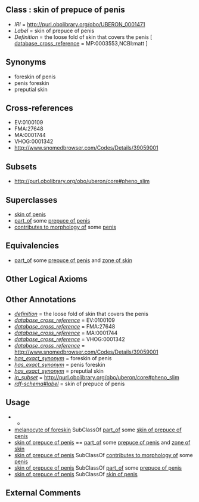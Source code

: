 
## Class : skin of prepuce of penis

 * *IRI* = http://purl.obolibrary.org/obo/UBERON_0001471
 * *Label* = skin of prepuce of penis
 * *Definition* = the loose fold of skin that covers the penis [ [database_cross_reference](../../ef/oboInOwl#hasDbXref.md) = MP:0003553,NCBI:matt ]

## Synonyms

 * foreskin of penis
 * penis foreskin
 * preputial skin

## Cross-references

 * EV:0100109
 * FMA:27648
 * MA:0001744
 * VHOG:0001342
 * http://www.snomedbrowser.com/Codes/Details/39059001

## Subsets

 * http://purl.obolibrary.org/obo/uberon/core#pheno_slim

## Superclasses

 * [skin of penis](../../UBERON/31/UBERON_0001331.md)
 * [part_of](../../BFO/50/BFO_0000050.md) some [prepuce of penis](../../UBERON/32/UBERON_0001332.md)
 * [contributes to morphology of](../../RO/33/RO_0002433.md) some [penis](../../UBERON/89/UBERON_0000989.md)

## Equivalencies

 * [part_of](../../BFO/50/BFO_0000050.md) some [prepuce of penis](../../UBERON/32/UBERON_0001332.md) and [zone of skin](../../UBERON/14/UBERON_0000014.md)

## Other Logical Axioms


## Other Annotations

 * *[definition](../../IAO/15/IAO_0000115.md)* = the loose fold of skin that covers the penis
 * *[database_cross_reference](../../ef/oboInOwl#hasDbXref.md)* = EV:0100109
 * *[database_cross_reference](../../ef/oboInOwl#hasDbXref.md)* = FMA:27648
 * *[database_cross_reference](../../ef/oboInOwl#hasDbXref.md)* = MA:0001744
 * *[database_cross_reference](../../ef/oboInOwl#hasDbXref.md)* = VHOG:0001342
 * *[database_cross_reference](../../ef/oboInOwl#hasDbXref.md)* = http://www.snomedbrowser.com/Codes/Details/39059001
 * *[has_exact_synonym](../../ym/oboInOwl#hasExactSynonym.md)* = foreskin of penis
 * *[has_exact_synonym](../../ym/oboInOwl#hasExactSynonym.md)* = penis foreskin
 * *[has_exact_synonym](../../ym/oboInOwl#hasExactSynonym.md)* = preputial skin
 * *[in_subset](../../et/oboInOwl#inSubset.md)* = http://purl.obolibrary.org/obo/uberon/core#pheno_slim
 * *[rdf-schema#label](../../el/rdf-schema#label.md)* = skin of prepuce of penis

## Usage

 * -
 * [melanocyte of foreskin](../../CL/82/CL_2000082.md) SubClassOf [part_of](../../BFO/50/BFO_0000050.md) some [skin of prepuce of penis](../../UBERON/71/UBERON_0001471.md)
 * [skin of prepuce of penis](../../UBERON/71/UBERON_0001471.md) == [part_of](../../BFO/50/BFO_0000050.md) some [prepuce of penis](../../UBERON/32/UBERON_0001332.md) and [zone of skin](../../UBERON/14/UBERON_0000014.md)
 * [skin of prepuce of penis](../../UBERON/71/UBERON_0001471.md) SubClassOf [contributes to morphology of](../../RO/33/RO_0002433.md) some [penis](../../UBERON/89/UBERON_0000989.md)
 * [skin of prepuce of penis](../../UBERON/71/UBERON_0001471.md) SubClassOf [part_of](../../BFO/50/BFO_0000050.md) some [prepuce of penis](../../UBERON/32/UBERON_0001332.md)
 * [skin of prepuce of penis](../../UBERON/71/UBERON_0001471.md) SubClassOf [skin of penis](../../UBERON/31/UBERON_0001331.md)

## External Comments

